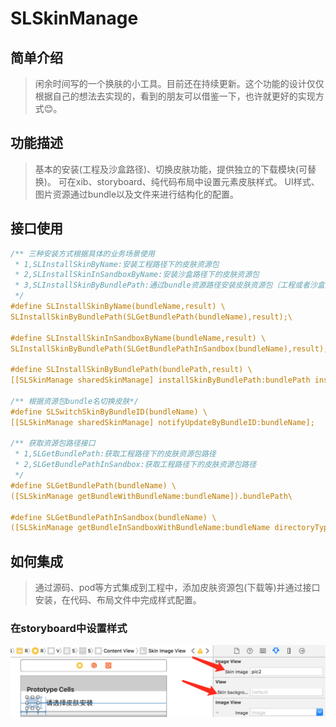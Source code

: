 # SLSkinManage
## 简单介绍

>闲余时间写的一个换肤的小工具。目前还在持续更新。这个功能的设计仅仅根据自己的想法去实现的，看到的朋友可以借鉴一下，也许就更好的实现方式😊。

## 功能描述

>基本的安装(工程及沙盒路径)、切换皮肤功能，提供独立的下载模块(可替换)。
>可在xib、storyboard、纯代码布局中设置元素皮肤样式。
>UI样式、图片资源通过bundle以及文件来进行结构化的配置。

## 接口使用

```objective-c
/** 三种安装方式根据具体的业务场景使用
 * 1,SLInstallSkinByName:安装工程路径下的皮肤资源包
 * 2,SLInstallSkinInSandboxByName:安装沙盒路径下的皮肤资源包
 * 3,SLInstallSkinByBundlePath:通过bundle资源路径安装皮肤资源包（工程或者沙盒）
 */
#define SLInstallSkinByName(bundleName,result) \
SLInstallSkinByBundlePath(SLGetBundlePath(bundleName),result);\

#define SLInstallSkinInSandboxByName(bundleName,result) \
SLInstallSkinByBundlePath(SLGetBundlePathInSandbox(bundleName),result);\

#define SLInstallSkinByBundlePath(bundlePath,result) \
[[SLSkinManage sharedSkinManage] installSkinByBundlePath:bundlePath installResult:result];\

/** 根据资源包bundle名切换皮肤*/
#define SLSwitchSkinByBundleID(bundleName) \
[[SLSkinManage sharedSkinManage] notifyUpdateByBundleID:bundleName];

/** 获取资源包路径接口
 * 1,SLGetBundlePath:获取工程路径下的皮肤资源包路径
 * 2,SLGetBundlePathInSandbox:获取工程路径下的皮肤资源包路径
 */
#define SLGetBundlePath(bundleName) \
([SLSkinManage getBundleWithBundleName:bundleName]).bundlePath\

#define SLGetBundlePathInSandbox(bundleName) \
([SLSkinManage getBundleInSandboxWithBundleName:bundleName directoryType:HBSkinDownloadDirectory inDirectory:HBSkinDownloadSubDirectory]).bundlePath\
```
## 如何集成

>通过源码、pod等方式集成到工程中，添加皮肤资源包(下载等)并通过接口安装，在代码、布局文件中完成样式配置。

### 在storyboard中设置样式
![storyborad](https://github.com/lishuailibertine/SLSkinManage/blob/master/images/stordboard%402x.png)
